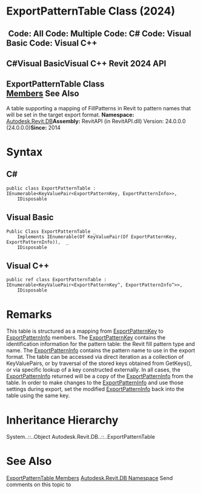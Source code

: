 # ExportPatternTable Class (2024)

﻿
 Code: All Code: Multiple Code: C# Code: Visual Basic Code: Visual C++   
---  
C#Visual BasicVisual C++
Revit 2024 API  
---  
ExportPatternTable Class  
[Members](e5b88354-d033-f559-f254-bbd7c84a72a1.md "ExportPatternTable Members") See Also  
---  
A table supporting a mapping of FillPatterns in Revit to pattern names that will be set in the target export format. 
**Namespace:** [Autodesk.Revit.DB](87546ba7-461b-c646-cbb1-2cb8f5bff8b2.md "Autodesk.Revit.DB Namespace")**Assembly:** RevitAPI (in RevitAPI.dll) Version: 24.0.0.0 (24.0.0.0)**Since:** 2014 
# Syntax
C#  
---  
```text
public class ExportPatternTable : IEnumerable<KeyValuePair<ExportPatternKey, ExportPatternInfo>>, 
	IDisposable
```
  
Visual Basic  
---  
```text
Public Class ExportPatternTable _
	Implements IEnumerable(Of KeyValuePair(Of ExportPatternKey, ExportPatternInfo)),  _
	IDisposable
```
  
Visual C++  
---  
```text
public ref class ExportPatternTable : IEnumerable<KeyValuePair<ExportPatternKey^, ExportPatternInfo^>>, 
	IDisposable
```
  
# Remarks
This table is structured as a mapping from [ExportPatternKey](8e55a491-0886-37f5-b867-e4eea95276eb.md "ExportPatternKey Class") to [ExportPatternInfo](17621c1b-5f57-2a25-6ff9-73dfc67d5024.md "ExportPatternInfo Class") members. The [ExportPatternKey](8e55a491-0886-37f5-b867-e4eea95276eb.md "ExportPatternKey Class") contains the identification information for the pattern table: the Revit fill pattern type and name. The [ExportPatternInfo](17621c1b-5f57-2a25-6ff9-73dfc67d5024.md "ExportPatternInfo Class") contains the pattern name to use in the export format.
The table can be accessed via direct iteration as a collection of KeyValuePairs, or by traversal of the stored keys obtained from GetKeys(), or via specific lookup of a key constructed externally. In all cases, the [ExportPatternInfo](17621c1b-5f57-2a25-6ff9-73dfc67d5024.md "ExportPatternInfo Class") returned will be a copy of the [ExportPatternInfo](17621c1b-5f57-2a25-6ff9-73dfc67d5024.md "ExportPatternInfo Class") from the table. In order to make changes to the [ExportPatternInfo](17621c1b-5f57-2a25-6ff9-73dfc67d5024.md "ExportPatternInfo Class") and use those settings during export, set the modified [ExportPatternInfo](17621c1b-5f57-2a25-6ff9-73dfc67d5024.md "ExportPatternInfo Class") back into the table using the same key.
# Inheritance Hierarchy
System..::..Object Autodesk.Revit.DB..::..ExportPatternTable
# See Also
[ExportPatternTable Members](e5b88354-d033-f559-f254-bbd7c84a72a1.md "ExportPatternTable Members")
[Autodesk.Revit.DB Namespace](87546ba7-461b-c646-cbb1-2cb8f5bff8b2.md "Autodesk.Revit.DB Namespace")
Send comments on this topic to 